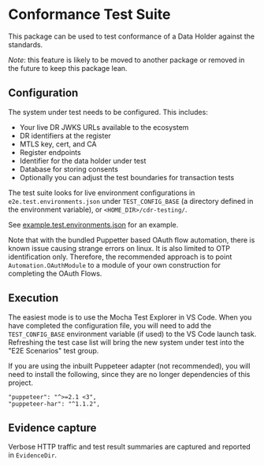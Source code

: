 # Conformance Test Suite

This package can be used to test conformance of a Data Holder against the standards.

_Note_: this feature is likely to be moved to another package or removed in the future to keep this package lean.

## Configuration

The system under test needs to be configured. This includes:
- Your live DR JWKS URLs available to the ecosystem
- DR identifiers at the register
- MTLS key, cert, and CA
- Register endpoints
- Identifier for the data holder under test
- Database for storing consents
- Optionally you can adjust the test boundaries for transaction tests

The test suite looks for live environment configurations in `e2e.test.environments.json` under `TEST_CONFIG_BASE` (a directory defined in the environment variable), or `<HOME_DIR>/cdr-testing/`.

See [example.test.environments.json](./example.test.environments.json) for an example.

Note that with the bundled Puppetter based OAuth flow automation, there is known issue causing strange errors on linux. It is also limited to OTP identification only. Therefore, the recommended approach is to point `Automation.OAuthModule` to a module of your own construction for completing the OAuth Flows.

## Execution

The easiest mode is to use the Mocha Test Explorer in VS Code. When you have completed the configuration file, you will need to add the `TEST_CONFIG_BASE` environment variable (if used) to the VS Code launch task. Refreshing the test case list will bring the new system under test into the "E2E Scenarios" test group.

If you are using the inbuilt Puppeteer adapter (not recommended), you will need to install the following, since they are no longer dependencies of this project.

```
"puppeteer": "^>=2.1 <3",
"puppeteer-har": "^1.1.2",
```

## Evidence capture

Verbose HTTP traffic and test result summaries are captured and reported in `EvidenceDir`.